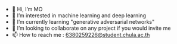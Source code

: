 - 👋 Hi, I’m MO
- 👀 I’m interested in machine learning and deep learning
- 🌱 I’m currently learning "generative adversarial networks"
- 💞️ I’m looking to collaborate on any project if you would invite me
- 📫 How to reach me : 6380259226@student.chula.ac.th

<!---
Nevermetyou65/Nevermetyou65 is a ✨ special ✨ repository because its `README.md` (this file) appears on your GitHub profile.
You can click the Preview link to take a look at your changes.
--->
